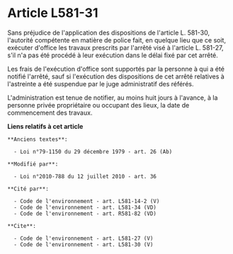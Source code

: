# Article L581-31

Sans préjudice de l'application des dispositions de l'article L. 581-30, l'autorité compétente en matière de police fait, en
quelque lieu que ce soit, exécuter d'office les travaux prescrits par l'arrêté visé à l'article L. 581-27, s'il n'a pas été
procédé à leur exécution dans le délai fixé par cet arrêté. 

Les frais de l'exécution d'office sont supportés par la personne à qui a été notifié l'arrêté, sauf si l'exécution des
dispositions de cet arrêté relatives à l'astreinte a été suspendue par le juge administratif des référés. 

L'administration est tenue de notifier, au moins huit jours à l'avance, à la personne privée propriétaire ou occupant des
lieux, la date de commencement des travaux.

**Liens relatifs à cet article**

	**Anciens textes**:

	  - Loi n°79-1150 du 29 décembre 1979 - art. 26 (Ab)

	**Modifié par**:

	  - Loi n°2010-788 du 12 juillet 2010 - art. 36

	**Cité par**:

	  - Code de l'environnement - art. L581-14-2 (V)
	  - Code de l'environnement - art. L581-34 (VD)
	  - Code de l'environnement - art. R581-82 (VD)

	**Cite**:

	  - Code de l'environnement - art. L581-27 (V)
	  - Code de l'environnement - art. L581-30 (V)
